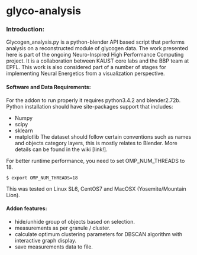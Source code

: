 # glyco-analysis

### Introduction:

Glycogen_analysis.py is a python-blender API based script that performs analysis on a reconstructed module of glycogen data. The work presented here is part of the ongoing Neuro-Inspired High Performance Computing project. It is a collaboration between KAUST core labs and the BBP team at EPFL. This work is also considered part of a number of stages for implementing Neural Energetics from a visualization perspective.

#### Software and Data Requirements:
For the addon to run properly it requires python3.4.2 and blender2.72b. Python installation should have site-packages support that includes:
- Numpy
- scipy
- sklearn
- matplotlib
The dataset should follow certain conventions such as names and objects category layers, this is mostly relates to Blender.
More details can be found in the wiki [link!].

For better runtime performance, you need to set OMP_NUM_THREADS to 18.
```
$ export OMP_NUM_THREADS=18
```

This was tested on Linux SL6, CentOS7 and MacOSX (Yosemite/Mountain Lion).

#### Addon features:
- hide/unhide group of objects based on selection.
- measurements as per granule / cluster.
- calculate optimum clustering parameters for DBSCAN algorithm with interactive graph display.
- save measurements data to file.

